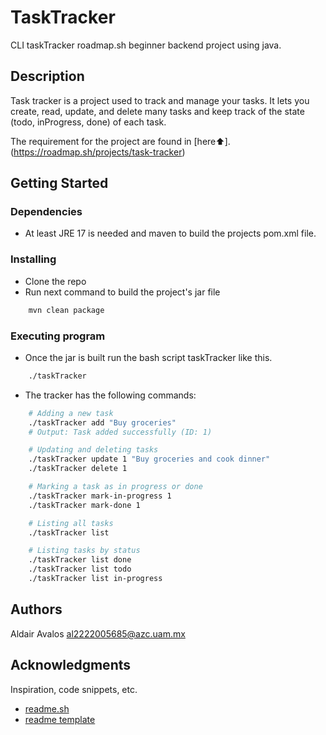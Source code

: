 # TaskTracker

CLI taskTracker roadmap.sh beginner backend project using java.

## Description

Task tracker is a project used to track and manage your tasks.
It lets you create, read, update, and delete many tasks and keep track of the state (todo, inProgress, done) of each task.

The requirement for the project are found in [here⬆️]. (https://roadmap.sh/projects/task-tracker)

## Getting Started

### Dependencies

* At least JRE 17 is needed and maven to build the projects pom.xml file.

### Installing

* Clone the repo
* Run next command to build the project's jar file
```bash
    mvn clean package
```

### Executing program

* Once the jar is built run the bash script taskTracker like this.
```bash
    ./taskTracker 
```

* The tracker has the following commands:
```bash
    # Adding a new task
    ./taskTracker add "Buy groceries"
    # Output: Task added successfully (ID: 1)

    # Updating and deleting tasks
    ./taskTracker update 1 "Buy groceries and cook dinner"
    ./taskTracker delete 1

    # Marking a task as in progress or done
    ./taskTracker mark-in-progress 1
    ./taskTracker mark-done 1

    # Listing all tasks
    ./taskTracker list

    # Listing tasks by status
    ./taskTracker list done
    ./taskTracker list todo
    ./taskTracker list in-progress
```

## Authors

Aldair Avalos 
al2222005685@azc.uam.mx

## Acknowledgments

Inspiration, code snippets, etc.
* [readme.sh](https://roadmap.sh/)
* [readme template](https://gist.github.com/DomPizzie/7a5ff55ffa9081f2de27c315f5018afc)
